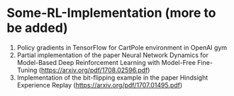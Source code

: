 # Some-RL-Implementation (more to be added)

1) Policy gradients in TensorFlow for CartPole environment in OpenAI gym
2) Partial implementation of the paper Neural Network Dynamics for Model-Based Deep Reinforcement Learning with Model-Free Fine-Tuning (https://arxiv.org/pdf/1708.02596.pdf)
3) Implementation of the bit-flipping example in the paper Hindsight Experience Replay (https://arxiv.org/pdf/1707.01495.pdf)
